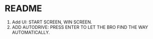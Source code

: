 # README

1.  Add UI: START SCREEN, WIN SCREEN.
2. ADD AUTODRIVE: PRESS ENTER TO LET THE BRO FIND THE WAY AUTOMATICALLY.